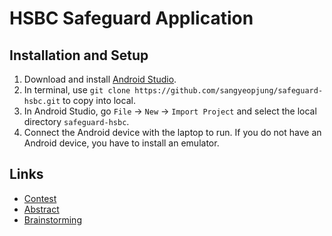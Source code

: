 # HSBC Safeguard Application

## Installation and Setup
1. Download and install [Android Studio](https://developer.android.com/studio/index.html).
2. In terminal, use `git clone https://github.com/sangyeopjung/safeguard-hsbc.git` to copy into local.
3. In Android Studio, go `File` -> `New` -> `Import Project` and select the local directory `safeguard-hsbc`.
4. Connect the Android device with the laptop to run. If you do not have an Android device, you have to install an emulator.

## Links
* [Contest](https://www.personal.hsbc.com.hk/1/2/hk/personal/sfc/hsbcsafeguard)
* [Abstract](https://docs.google.com/document/d/1SKvZQJvNpUtGRB75rFy161DirXmcudpyJeWOW0_pu28/edit)
* [Brainstorming](https://docs.google.com/document/d/18rtE4Mdw88n9s1V2OyM2Vx-oST4cKdYX82nwK4plHro/edit)